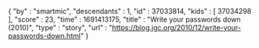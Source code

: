 {
  "by" : "smartmic",
  "descendants" : 1,
  "id" : 37033814,
  "kids" : [ 37034298 ],
  "score" : 23,
  "time" : 1691413175,
  "title" : "Write your passwords down (2010)",
  "type" : "story",
  "url" : "https://blog.jgc.org/2010/12/write-your-passwords-down.html"
}
